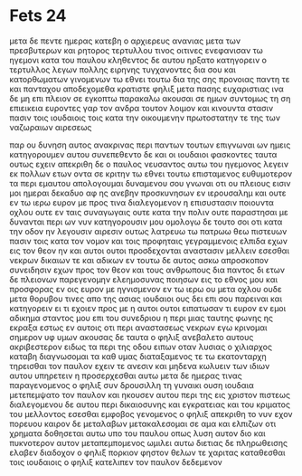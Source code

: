 # Fets 24
μετα δε πεντε ημερας κατεβη ο αρχιερευς ανανιας μετα των πρεσβυτερων και ρητορος τερτυλλου τινος οιτινες ενεφανισαν τω ηγεμονι κατα του παυλου 
κληθεντος δε αυτου ηρξατο κατηγορειν ο τερτυλλος λεγων
πολλης ειρηνης τυγχανοντες δια σου και κατορθωματων γινομενων τω εθνει τουτω δια της σης προνοιας
παντη τε και πανταχου αποδεχομεθα κρατιστε φηλιξ μετα πασης ευχαριστιας 
ινα δε μη επι πλειον σε εγκοπτω παρακαλω ακουσαι σε ημων συντομως τη ση επιεικεια
ευροντες γαρ τον ανδρα τουτον λοιμον και κινουντα στασιν πασιν τοις ιουδαιοις τοις κατα την οικουμενην πρωτοστατην τε της των ναζωραιων αιρεσεως

παρ ου δυνηση αυτος ανακρινας περι παντων τουτων επιγνωναι ων ημεις κατηγορουμεν αυτου
συνεπεθεντο δε και οι ιουδαιοι φασκοντες ταυτα ουτως εχειν
απεκριθη δε ο παυλος νευσαντος αυτω του ηγεμονος λεγειν εκ πολλων ετων οντα σε κριτην τω εθνει τουτω επισταμενος ευθυμοτερον τα περι εμαυτου απολογουμαι
δυναμενου σου γνωναι οτι ου πλειους εισιν μοι ημεραι δεκαδυο αφ ης ανεβην προσκυνησων εν ιερουσαλημ
και ουτε εν τω ιερω ευρον με προς τινα διαλεγομενον η επισυστασιν ποιουντα οχλου ουτε εν ταις συναγωγαις ουτε κατα την πολιν
ουτε παραστησαι με δυνανται περι ων νυν κατηγορουσιν μου
ομολογω δε τουτο σοι οτι κατα την οδον ην λεγουσιν αιρεσιν ουτως λατρευω τω πατρωω θεω πιστευων πασιν τοις κατα τον νομον και τοις προφηταις γεγραμμενοις
ελπιδα εχων εις τον θεον ην και αυτοι ουτοι προσδεχονται αναστασιν μελλειν εσεσθαι νεκρων δικαιων τε και αδικων
εν τουτω δε αυτος ασκω απροσκοπον συνειδησιν εχων προς τον θεον και τους ανθρωπους δια παντος
δι ετων δε πλειονων παρεγενομην ελεημοσυνας ποιησων εις το εθνος μου και προσφορας
εν οις ευρον με ηγνισμενον εν τω ιερω ου μετα οχλου ουδε μετα θορυβου τινες απο της ασιας ιουδαιοι
ους δει επι σου παρειναι και κατηγορειν ει τι εχοιεν προς με
η αυτοι ουτοι ειπατωσαν τι ευρον εν εμοι αδικημα σταντος μου επι του συνεδριου
η περι μιας ταυτης φωνης ης εκραξα εστως εν αυτοις οτι περι αναστασεως νεκρων εγω κρινομαι σημερον υφ υμων
ακουσας δε ταυτα ο φηλιξ ανεβαλετο αυτους ακριβεστερον ειδως τα περι της οδου ειπων οταν λυσιας ο χιλιαρχος καταβη διαγνωσομαι τα καθ υμας 
διαταξαμενος τε τω εκατονταρχη τηρεισθαι τον παυλον εχειν τε ανεσιν και μηδενα κωλυειν των ιδιων αυτου υπηρετειν η προσερχεσθαι αυτω
μετα δε ημερας τινας παραγενομενος ο φηλιξ συν δρουσιλλη τη γυναικι ουση ιουδαια μετεπεμψατο τον παυλον και ηκουσεν αυτου περι της εις χριστον πιστεως
διαλεγομενου δε αυτου περι δικαιοσυνης και εγκρατειας και του κριματος του μελλοντος εσεσθαι εμφοβος γενομενος ο φηλιξ απεκριθη το νυν εχον πορευου καιρον δε μεταλαβων μετακαλεσομαι σε
αμα και ελπιζων οτι χρηματα δοθησεται αυτω υπο του παυλου οπως λυση αυτον διο και πυκνοτερον αυτον μεταπεμπομενος ωμιλει αυτω
διετιας δε πληρωθεισης ελαβεν διαδοχον ο φηλιξ πορκιον φηστον θελων τε χαριτας καταθεσθαι τοις ιουδαιοις ο φηλιξ κατελιπεν τον παυλον δεδεμενον
